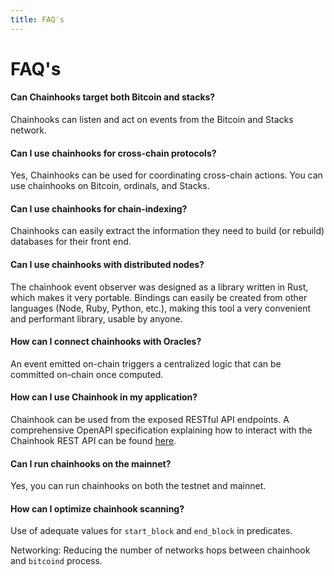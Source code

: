 ```yaml
---
title: FAQ's
---
```


# FAQ's

#### **Can Chainhooks target both Bitcoin and stacks?**

Chainhooks can listen and act on events from the Bitcoin and Stacks network.

#### **Can I use chainhooks for cross-chain protocols?**

Yes, Chainhooks can be used for coordinating cross-chain actions. You can use chainhooks on Bitcoin, ordinals, and Stacks.

#### **Can I use chainhooks for chain-indexing?**

Chainhooks can easily extract the information they need to build (or rebuild) databases for their front end.

#### **Can I use chainhooks with distributed nodes?**

The chainhook event observer was designed as a library written in Rust, which makes it very portable. Bindings can easily be created from other languages (Node, Ruby, Python, etc.), making this tool a very convenient and performant library, usable by anyone.

#### **How can I connect chainhooks with Oracles?**

An event emitted on-chain triggers a centralized logic that can be committed on-chain once computed.

#### **How can I use Chainhook in my application?**

Chainhook can be used from the exposed RESTful API endpoints. A comprehensive OpenAPI specification explaining how to interact with the Chainhook REST API can be found [here](https://raw.githubusercontent.com/hirosystems/chainhook/develop/docs/chainhook-openapi.json).

#### **Can I run chainhooks on the mainnet?**

Yes, you can run chainhooks on both the testnet and mainnet.

#### **How can I optimize chainhook scanning?**

Use of adequate values for `start_block` and `end_block` in predicates.

Networking: Reducing the number of networks hops between chainhook and `bitcoind` process.
